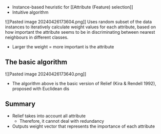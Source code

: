 - Instance-based heuristic for [[Attribute (Feature) selection]] 
- Intuitive algorithm

![[Pasted image 20240426173604.png]]
Uses random subset of the data instances to iteratively calculate weight values for each attribute, based on how important the attribute seems to be in discriminating between nearest neighbours in different classes.
- Larger the weight = more important is the attribute
## The basic algorithm
![[Pasted image 20240426173640.png]]
- The algorithm above is the basic version of Relief (Kira & Rendell 1992), proposed with Euclidean dis
## Summary
- Relief takes into account all attribute
	- Therefore, it cannot deal with redundancy
- Outputs weight vector that represents the importance of each attribute
